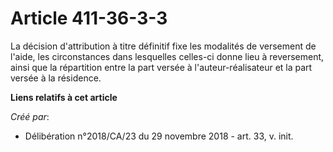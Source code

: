 # Article 411-36-3-3

La décision d'attribution à titre définitif fixe les modalités de versement de l'aide, les circonstances dans lesquelles
celles-ci donne lieu à reversement, ainsi que la répartition entre la part versée à l'auteur-réalisateur et la part versée à
la résidence.

**Liens relatifs à cet article**

_Créé par_:

  - Délibération n°2018/CA/23 du 29 novembre 2018 - art. 33, v. init.
